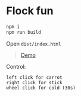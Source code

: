 # Flock fun

```sh
npm i
npm run build
```

Open `dist/index.html`

> [Demo](https://rawcdn.githack.com/eddow/flock-fun/main/dist/index.html)

Control:
```
left click for carrot
right click for stick
wheel click for cold (30s)
```